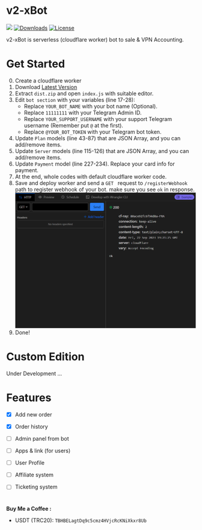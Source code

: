 # v2-xBot

[![](https://img.shields.io/github/v/release/javadib/v2-xbot.svg)](https://github.com/javadib/v2-xbot/releases)
[![Downloads](https://img.shields.io/github/downloads/javadib/v2-xbot/total.svg)](#)
[![License](https://img.shields.io/badge/license-GPL%20V3-blue.svg?longCache=true)](https://www.gnu.org/licenses/gpl-3.0.en.html)

v2-xBot is serverless (cloudflare worker) bot to sale & VPN Accounting.

# Get Started
0) Create a cloudflare worker 
1) Download [Latest Version](https://github.com/javadib/v2-xbot/releases/latest/download/dist.zip)
2) Extract `dist.zip` and open `index.js` with suitable editor.
3) Edit `bot section` with your variables (line 17-28):
   - Replace `YOUR_BOT_NAME` with your bot name (Optional).
   - Replace `11111111` with your Telegram Admin ID.
   - Replace `YOUR_SUPPORT_USERNAME` with your support Telegram username (Remember put `@` at the first).
   - Replace `@YOUR_BOT_TOKEN` with your Telegram bot token.
4) Update `Plan` models (line 43-87) that are JSON Array, and you can add/remove items. 
5) Update `Server` models (line 115-126) that are JSON Array, and you can add/remove items.
6) Update `Payment` model (line 227-234). Replace your card info for payment. 
7) At the end, whole codes with default cloudflare worker code.
8) Save and deploy worker and send a `GET ` request to `/registerWebhook` path to register webhook of your bot. make sure you see `ok` in response.
   ![1](./docs/images/register-result.png)
9) Done!





# Custom Edition
Under Development ...
#

# Features
- [x] Add new order
- [x] Order history
- [ ] Admin panel from bot
- [ ] Apps & link (for users) 
- [ ] User Profile 
- [ ] Affiliate system
- [ ] Ticketing system



#
#
#

**Buy Me a Coffee :**
- USDT (TRC20): `TBHBELagtDq9c5cmz4HVjcRcKNiXkxr8Ub`
